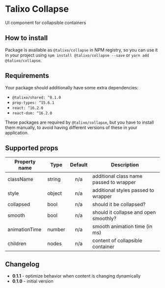 # Talixo Collapse

UI component for collapsible containers

## How to install

Package is available as `@talixo/collapse` in NPM registry, so you can use it in your project
using `npm install @talixo/collapse --save` or `yarn add @talixo/collapse`.

## Requirements

Your package should additionally have some extra dependencies:

- `@talixo/shared: ^0.1.0`
- `prop-types: ^15.6.1`
- `react: ^16.2.0`
- `react-dom: ^16.2.0`

These packages are required by `@talixo/collapse`, but you have to install them manually,
to avoid having different versions of these in your application.

## Supported props

Property name | Type      | Default | Description                    
--------------|-----------|:-------:|--------------------------------
className     | string    | n/a     | additional class name passed to wrapper
style         | object    | n/a     | additional styles passed to wrapper
collapsed     | bool      | n/a     | should it be collapsed?
smooth        | bool      | n/a     | should it collapse and open smoothly?
animationTime | number    | n/a     | smooth animation time (in ms)
children      | nodes     | n/a     | content of collapsible container

## Changelog

- **0.1.1** - optimize behavior when content is changing dynamically
- **0.1.0** - initial version
